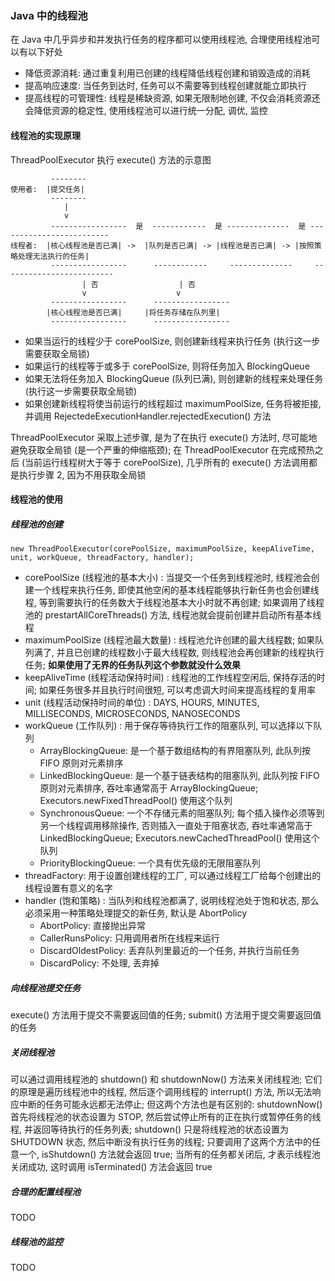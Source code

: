 ### Java 中的线程池
在 Java 中几乎异步和并发执行任务的程序都可以使用线程池, 合理使用线程池可以有以下好处
- 降低资源消耗: 通过重复利用已创建的线程降低线程创建和销毁造成的消耗
- 提高响应速度: 当任务到达时, 任务可以不需要等到线程创建就能立即执行
- 提高线程的可管理性: 线程是稀缺资源, 如果无限制地创建, 不仅会消耗资源还会降低资源的稳定性, 使用线程池可以进行统一分配, 调优, 监控

#### 线程池的实现原理
ThreadPoolExecutor 执行 execute() 方法的示意图
```
         --------
使用者:  |提交任务|
         --------
            |
            v
         -----------------  是  ------------  是 --------------  是 -------------------------
线程者:  |核心线程池是否已满| ->  |队列是否已满| -> |线程池是否已满| -> |按照策略处理无法执行的任务|
         -----------------      ------------     --------------     -------------------------
                | 否                  | 否
                v                    v
         -----------------      -----------------
        |核心线程池是否已满|     |将任务存储在队列里|
         -----------------      -----------------
```
- 如果当运行的线程少于 corePoolSize, 则创建新线程来执行任务 (执行这一步需要获取全局锁)
- 如果运行的线程等于或多于 corePoolSize, 则将任务加入 BlockingQueue
- 如果无法将任务加入 BlockingQueue (队列已满), 则创建新的线程来处理任务 (执行这一步需要获取全局锁)
- 如果创建新线程将使当前运行的线程超过 maximumPoolSize, 任务将被拒接, 并调用 RejectedeExecutionHandler.rejectedExecution() 方法

ThreadPoolExecutor 采取上述步骤, 是为了在执行 execute() 方法时, 尽可能地避免获取全局锁 (是一个严重的伸缩瓶颈); 在 ThreadPoolExecutor 在完成预热之后 (当前运行线程树大于等于 corePoolSize), 几乎所有的 execute() 方法调用都是执行步骤 2, 因为不用获取全局锁

#### 线程池的使用

##### 线程池的创建
```
new ThreadPoolExecutor(corePoolSize, maximumPoolSize, keepAliveTime, unit, workQueue, threadFactory, handler);
```
- corePoolSize (线程池的基本大小) : 当提交一个任务到线程池时, 线程池会创建一个线程来执行任务, 即使其他空闲的基本线程能够执行新任务也会创建线程, 等到需要执行的任务数大于线程池基本大小时就不再创建; 如果调用了线程池的 prestartAllCoreThreads() 方法, 线程池就会提前创建并启动所有基本线程
- maximumPoolSize (线程池最大数量) : 线程池允许创建的最大线程数; 如果队列满了, 并且已创建的线程数小于最大线程数, 则线程池会再创建新的线程执行任务; **如果使用了无界的任务队列这个参数就没什么效果**
- keepAliveTime (线程活动保持时间) : 线程池的工作线程空闲后, 保持存活的时间; 如果任务很多并且执行时间很短, 可以考虑调大时间来提高线程的复用率
- unit (线程活动保持时间的单位) : DAYS, HOURS, MINUTES, MILLISECONDS, MICROSECONDS, NANOSECONDS
- workQueue (工作队列) : 用于保存等待执行工作的阻塞队列, 可以选择以下队列
  - ArrayBlockingQueue: 是一个基于数组结构的有界阻塞队列, 此队列按 FIFO 原则对元素排序
  - LinkedBlockingQueue: 是一个基于链表结构的阻塞队列, 此队列按 FIFO 原则对元素排序, 吞吐率通常高于 ArrayBlockingQueue; Executors.newFixedThreadPool() 使用这个队列
  - SynchronousQueue: 一个不存储元素的阻塞队列; 每个插入操作必须等到另一个线程调用移除操作, 否则插入一直处于阻塞状态, 吞吐率通常高于 LinkedBlockingQueue; Executors.newCachedThreadPool() 使用这个队列
  - PriorityBlockingQueue: 一个具有优先级的无限阻塞队列
- threadFactory: 用于设置创建线程的工厂, 可以通过线程工厂给每个创建出的线程设置有意义的名字
- handler (饱和策略) : 当队列和线程池都满了, 说明线程池处于饱和状态, 那么必须采用一种策略处理提交的新任务, 默认是 AbortPolicy
  - AbortPolicy: 直接抛出异常
  - CallerRunsPolicy: 只用调用者所在线程来运行
  - DiscardOldestPolicy: 丢弃队列里最近的一个任务, 并执行当前任务
  - DiscardPolicy: 不处理, 丢弃掉

##### 向线程池提交任务
execute() 方法用于提交不需要返回值的任务; submit() 方法用于提交需要返回值的任务

##### 关闭线程池
可以通过调用线程池的 shutdown() 和 shutdownNow() 方法来关闭线程池; 它们的原理是遍历线程池中的线程, 然后逐个调用线程的 interrupt() 方法, 所以无法响应中断的任务可能永远都无法停止; 但这两个方法也是有区别的: shutdownNow() 首先将线程池的状态设置为 STOP, 然后尝试停止所有的正在执行或暂停任务的线程, 并返回等待执行的任务列表; shutdown() 只是将线程池的状态设置为 SHUTDOWN 状态, 然后中断没有执行任务的线程; 只要调用了这两个方法中的任意一个, isShutdown() 方法就会返回 true; 当所有的任务都关闭后, 才表示线程池关闭成功, 这时调用 isTerminated() 方法会返回 true

##### 合理的配置线程池
TODO

##### 线程池的监控
TODO
